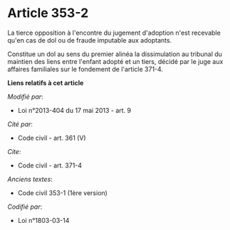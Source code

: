 # Article 353-2

La tierce opposition à l'encontre du jugement d'adoption n'est recevable qu'en cas de dol ou de fraude imputable aux
adoptants. 

Constitue un dol au sens du premier alinéa la dissimulation au tribunal du maintien des liens entre l'enfant adopté et un
tiers, décidé par le juge aux affaires familiales sur le fondement de l'article 371-4.

**Liens relatifs à cet article**

_Modifié par_:

  - Loi n°2013-404 du 17 mai 2013 - art. 9

_Cité par_:

  - Code civil - art. 361 (V)

_Cite_:

  - Code civil - art. 371-4

_Anciens textes_:

  - Code civil 353-1 (1ère version)

_Codifié par_:

  - Loi n°1803-03-14
